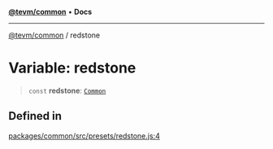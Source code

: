 [**@tevm/common**](../README.md) • **Docs**

***

[@tevm/common](../globals.md) / redstone

# Variable: redstone

> `const` **redstone**: [`Common`](../type-aliases/Common.md)

## Defined in

[packages/common/src/presets/redstone.js:4](https://github.com/qbzzt/tevm-monorepo/blob/main/packages/common/src/presets/redstone.js#L4)
